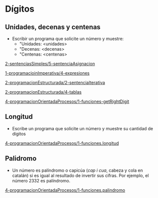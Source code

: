 # Dígitos

## Unidades, decenas y centenas

* Escribir un programa que solicite un número y muestre:
  * "Unidades: &lt;unidades&gt;
  * "Decenas: &lt;decenas&gt;
  * "Centenas: &lt;centenas&gt;

[2-sentenciasSimples/5-sentenciaAsignacion](https://github.com/USantaTecla-domain-numbers/javascript/blob/master/digits/1-programacioinImperativa/2-sentenciasSimples/5-sentenciaAsignacion/logic.js)

[1-programacioinImperativa/4-expresiones](https://github.com/USantaTecla-domain-numbers/javascript/blob/master/digits/1-programacioinImperativa/4-expresiones/logic.js)

[2-programacionEstructurada/2-sentenciaIterativa](https://github.com/USantaTecla-domain-numbers/javascript/blob/master/digits/2-programacionEstructurada/2-sentenciaIterativa/logic.js)

[2-programacionEstructurada/4-tablas](https://github.com/USantaTecla-domain-numbers/javascript/blob/master/digits/2-programacionEstructurada/4-tablas/logic.js)

[4-programacionOrientadaProcesos/1-funciones-getRightDigit](https://github.com/USantaTecla-domain-numbers/javascript/blob/master/digits/4-programacionOrientadaProcesos/1-funciones-getRightDigit/logic.js)

## Longitud

* Escribe un programa que solicite un número y muestre su cantidad de dígitos

[4-programacionOrientadaProcesos/1-funciones.longitud](https://github.com/USantaTecla-domain-numbers/javascript/tree/master/digits/4-programacionOrientadaProcesos/1-funciones.longitud/logic.js)

## Palidromo

* Un número es palíndromo o capicúa (_cap i cua_, cabeza y cola en catalán) si es igual al resultado de invertir sus cifras. Por ejemplo, el número 2332 es palíndromo.

[4-programacionOrientadaProcesos/1-funciones.palindromo](https://github.com/USantaTecla-domain-numbers/javascript/blob/master/digits/4-programacionOrientadaProcesos/1-funciones.palindromo/logic.js)




